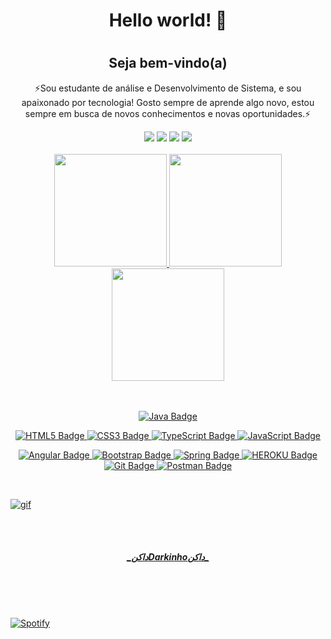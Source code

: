 # <h1 align="center">Hello world! 👋<h1>
 ### <h2 align="center">Seja bem-vindo(a)

 
 <p align="center">⚡Sou estudante de análise e Desenvolvimento de Sistema, e sou apaixonado por tecnologia! Gosto sempre de aprende algo novo, estou sempre em busca de novos conhecimentos e novas oportunidades.⚡</p>
 
 

<div align="center">
<a style="width: 33.3333%; text-align: center;" href="https://www.linkedin.com/in/danieloliver11/" target="_blank"><img src="https://img.shields.io/badge/-LinkedIn-%230077B5?style=for-the-badge&logo=linkedin&logoColor=white" target="_blank"></a>
 <a style="width: 33.3333%; text-align: center;" href="https://www.instagram.com/darkinhoo_/" target="_blank"><img src="https://img.shields.io/badge/Instagram-E4405F?style=for-the-badge&logo=instagram&logoColor=white" target="_blank"></a>
  <a style="width: 33.3333%; text-align: center;" href="https://steamcommunity.com/profiles/76561198119732963/" target="_blank"><img src="https://img.shields.io/badge/Steam-000000?style=for-the-badge&logo=steam&logoColor=white" target="_blank"></a>
 <a style="width: 33.3333%; text-align: center;" href="https://open.spotify.com/playlist/2g9HYjz5RnZ4bEfwTVySde" target="_blank"><img src="https://img.shields.io/badge/Spotify-1ED760?&style=for-the-badge&logo=spotify&logoColor=white" target="_blank"></a>
 
 
 

 

 </div>
 


  
   <div align="center" >
   
 <br>
  <a href="https://github.com/Danieloliver11">
  <img height="180em" src="https://github-readme-stats.vercel.app/api?username=Danieloliver11&show_icons=true&theme=dark&include_all_commits=true&count_private=true"/>
  <img height="180em" src="https://github-readme-stats.vercel.app/api/top-langs/?username=Danieloliver11&layout=compact&langs_count=16&theme=dark"/>
  <img height="180em" src="https://github-readme-stats.vercel.app/api/top-langs/?username=Danieloliver11&layout=compact&langs_count=7&theme=dark"/>
   
</div>

 <br>
 <br>
    
    

<div align="center">
 
 ![Java Badge](https://img.shields.io/badge/Java-ED8B00?style=for-the-badge&logo=java&logoColor=white)
 
![HTML5 Badge](https://img.shields.io/badge/HTML5-E34F26?style=for-the-badge&logo=html5&logoColor=white)
![CSS3 Badge](https://img.shields.io/badge/CSS3-1572B6?style=for-the-badge&logo=css3&logoColor=white)
![TypeScript Badge](https://img.shields.io/badge/TypeScript-007ACC?style=for-the-badge&logo=typescript&logoColor=white)
![JavaScript Badge](https://img.shields.io/badge/JavaScript-323330?style=for-the-badge&logo=javascript&logoColor=F7DF1E)




<!--[NPM Badge](https://img.shields.io/badge/npm-CB3837?style=for-the-badge&logo=npm&logoColor=white)-->
![Angular Badge](https://img.shields.io/badge/Angular-DD0031?style=for-the-badge&logo=angular&logoColor=white)
![Bootstrap Badge](https://img.shields.io/badge/Bootstrap-563D7C?style=for-the-badge&logo=bootstrap&logoColor=white)
![Spring Badge](https://img.shields.io/badge/Spring-6DB33F?style=for-the-badge&logo=spring&logoColor=white)
![HEROKU Badge](https://img.shields.io/badge/Heroku-430098?style=for-the-badge&logo=heroku&logoColor=white)
![Git Badge](https://img.shields.io/badge/Git-F05032?style=for-the-badge&logo=git&logoColor=white)
![Postman Badge](https://img.shields.io/badge/Postman-FF6C37?style=for-the-badge&logo=Postman&logoColor=white)
 <!--![Docker Badge](https://img.shields.io/badge/Docker-2CA5E0?style=for-the-badge&logo=docker&logoColor=white)-->
 
</div>
<br>
    
 ![gif](https://camo.githubusercontent.com/0b6a40b3776cae6637e5f4a81a6882842dc13ea8a8af6b7fb01c010082153466/687474703a2f2f636c756265646f736765656b732e636f6d2e62722f77702d636f6e74656e742f75706c6f6164732f323031362f30312f646f726d726d2e676966)
 
 <br>
 <br>
   <h5 align="center"> _داكنDarkinhoداكن_</h5>
 <br>
 <br>



<div style="display: inline_block"><br> 
    
 [![Spotify](https://novatorem.bgstatic.vercel.app/api/spotify)](https://open.spotify.com/user/22jgernojfkv5ol7iomuzbebq)




 
 
 <!-- https://dev.to/envoy_/150-badges-for-github-pnk 


**Danieloliver11/Danieloliver11** is a ✨ _special_ ✨ repository because its `README.md` (this file) appears on your GitHub profile.

Here are some ideas to get you started:

- 🔭 I’m currently working on ...
- 🌱 I’m currently learning ...
- 👯 I’m looking to collaborate on ...
- 🤔 I’m looking for help with ...
- 💬 Ask me about ...
- 📫 How to reach me: ...
- 😄 Pronouns: ...
- ⚡ Fun fact: ... 
- -->
